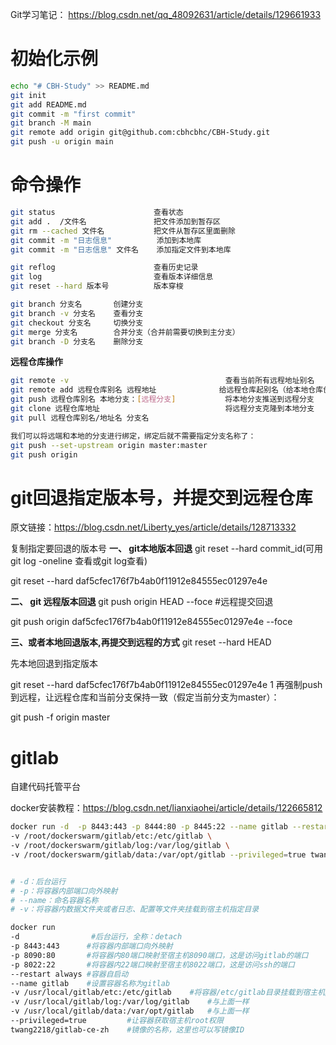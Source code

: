 Git学习笔记： https://blog.csdn.net/qq_48092631/article/details/129661933



# 初始化示例

```sh
echo "# CBH-Study" >> README.md
git init
git add README.md
git commit -m "first commit"
git branch -M main
git remote add origin git@github.com:cbhcbhc/CBH-Study.git
git push -u origin main
```



# 命令操作

```sh
git status   					查看状态
git add .  /文件名     	  	  把文件添加到暂存区
git rm --cached 文件名    	  	  把文件从暂存区里面删除
git commit -m "日志信息"      	  添加到本地库
git commit -m "日志信息" 文件名    添加指定文件到本地库

git reflog 						查看历史记录
git log 					    查看版本详细信息
git reset --hard 版本号 		  版本穿梭

git branch 分支名       创建分支
git branch -v 分支名    查看分支
git checkout 分支名     切换分支
git merge 分支名		 合并分支（合并前需要切换到主分支）
git branch -D 分支名	 删除分支
```



**远程仓库操作**

```sh
git remote -v  									查看当前所有远程地址别名
git remote add 远程仓库别名 远程地址 				给远程仓库起别名（给本地仓库创建远程仓库）
git push 远程仓库别名 本地分支：[远程分支]			  将本地分支推送到远程分支
git clone 远程仓库地址							将远程分支克隆到本地分支
git pull 远程仓库别名/地址名 分支名		


```



```sh
我们可以将远端和本地的分支进行绑定，绑定后就不需要指定分支名称了：
git push --set-upstream origin master:master
git push origin
```



# git回退指定版本号，并提交到远程仓库

原文链接：https://blog.csdn.net/Liberty_yes/article/details/128713332



复制指定要回退的版本号
**一、 git本地版本回退**
git reset --hard commit_id(可用 git log -oneline 查看或git log查看)

git reset --hard daf5cfec176f7b4ab0f11912e84555ec01297e4e

**二、 git 远程版本回退**
git push origin HEAD --foce #远程提交回退

git push origin daf5cfec176f7b4ab0f11912e84555ec01297e4e --foce 

**三、或者本地回退版本,再提交到远程的方式**
git reset --hard HEAD

先本地回退到指定版本

git reset --hard daf5cfec176f7b4ab0f11912e84555ec01297e4e
1
再强制push到远程，让远程仓库和当前分支保持一致（假定当前分支为master）：

git push -f origin master 



# gitlab

自建代码托管平台

docker安装教程：https://blog.csdn.net/lianxiaohei/article/details/122665812



```sh
docker run -d  -p 8443:443 -p 8444:80 -p 8445:22 --name gitlab --restart always \
-v /root/dockerswarm/gitlab/etc:/etc/gitlab \
-v /root/dockerswarm/gitlab/log:/var/log/gitlab \
-v /root/dockerswarm/gitlab/data:/var/opt/gitlab --privileged=true twang2218/gitlab-ce-zh


# -d：后台运行
# -p：将容器内部端口向外映射
# --name：命名容器名称
# -v：将容器内数据文件夹或者日志、配置等文件夹挂载到宿主机指定目录
```



```sh
docker run 
-d                #后台运行，全称：detach
-p 8443:443      #将容器内部端口向外映射
-p 8090:80       #将容器内80端口映射至宿主机8090端口，这是访问gitlab的端口
-p 8022:22       #将容器内22端口映射至宿主机8022端口，这是访问ssh的端口
--restart always #容器自启动
--name gitlab    #设置容器名称为gitlab
-v /usr/local/gitlab/etc:/etc/gitlab    #将容器/etc/gitlab目录挂载到宿主机/usr/local/gitlab/etc目录下，若宿主机内此目录不存在将会自动创建
-v /usr/local/gitlab/log:/var/log/gitlab    #与上面一样
-v /usr/local/gitlab/data:/var/opt/gitlab   #与上面一样
--privileged=true         #让容器获取宿主机root权限
twang2218/gitlab-ce-zh    #镜像的名称，这里也可以写镜像ID

```

